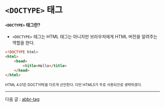 # `<DOCTYPE>` 태그

#### `<DOCTYPE>` 태그란?
- `<DOCTYPE>` 태그는 HTML 태그는 아니지만 브라우저에게 HTML 버전을 알려주는 역할을 한다.

```html
<!DOCTYPE html>
<html>
    <head>
        <title>Hello</title>
    </head>
</html>
```

<small>HTML 4.01은 DOCTYPE을 다르게 선언한다. 다만 HTML5가 주로 사용되므로 생략하겠다.</small>

<hr>

다음 글 : [abbr-tag](https://github.com/zzunipark/TIL/blob/main/HTML/tags/abbr-tag.md)